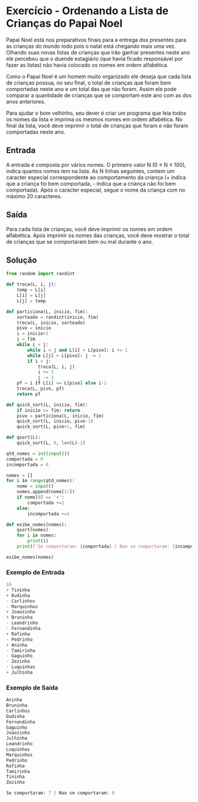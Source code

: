 # Exercício - Ordenando a Lista de Crianças do Papai Noel
Papai Noel está nos preparativos finais para a entrega dos presentes para as crianças do mundo todo pois o natal está chegando mais uma vez. Olhando suas novas listas de crianças que irão ganhar presentes neste ano ele percebeu que o duende estagiário (que havia ficado responsável por fazer as listas) não havia colocado os nomes em ordem alfabética.

Como o Papai Noel é um homem muito organizado ele deseja que cada lista de crianças possua, no seu final, o total de crianças que foram bem comportadas neste ano e um total das que não foram. Assim ele pode comparar a quantidade de crianças que se comportam este ano com as dos anos anteriores.

Para ajudar o bom velhinho, seu dever é criar um programa que leia todos os nomes da lista e imprima os mesmos nomes em ordem alfabética. No final da lista, você deve imprimir o total de crianças que foram e não foram comportadas neste ano.

## Entrada
A entrada é composta por vários nomes. O primeiro valor N (0 ≤ N ≤ 100), indica quantos nomes tem na lista. As N linhas seguintes, contem um caracter especial correspondente ao comportamento da criança (+ indica que a criança foi bem comportada, - indica que a criança não foi bem comportada). Após o caracter especial, segue o nome da criança com no máximo 20 caracteres.

## Saída
Para cada lista de crianças, você deve imprimir os nomes em ordem alfabética. Após imprimir os nomes das crianças, você deve mostrar o total de crianças que se comportaram bem ou mal durante o ano.


## Solução

```python
from random import randint

def troca(L, i, j):
    temp = L[i]
    L[i] = L[j]
    L[j] = temp

def particiona(L, inicio, fim):
    sorteado = randint(inicio, fim)
    troca(L, inicio, sorteado)
    pivo = inicio
    i = inicio+1
    j = fim
    while i < j:
        while i < j and L[i] < L[pivo]: i += 1
        while L[j] > L[pivo]: j -= 1
        if i < j:
            troca(L, i, j)
            i += 1
            j -= 1
    pf = i if L[i] <= L[pivo] else i-1
    troca(L, pivo, pf)
    return pf

def quick_sort(L, inicio, fim):
    if inicio >= fim: return
    pivo = particiona(L, inicio, fim)
    quick_sort(L, inicio, pivo-1)
    quick_sort(L, pivo+1, fim)

def qsort(L):
    quick_sort(L, 0, len(L)-1)

qtd_nomes = int(input())
comportada = 0
incomportada = 0

nomes = []
for i in range(qtd_nomes):
    nome = input()
    nomes.append(nome[2:])
    if nome[0] == '+':
        comportada +=1
    else:
        incomportada +=1

def exibe_nomes(nomes):
    qsort(nomes)
    for i in nomes:
        print(i)
    print(f'Se comportaram: {comportada} | Nao se comportaram: {incomportada}')

exibe_nomes(nomes)
```

### Exemplo de Entrada

```python
16
+ Tininha
+ Dudinha
- Carlinhos
- Marquinhos
+ Joaozinho
+ Bruninha
- Leandrinho
- Fernandinha
+ Rafinha
- Pedrinho
+ Aninha
- Tamirinha
- Gaguinho
- Zezinho
- Luquinhas
+ Julhinha
```

### Exemplo de Saída

```python
Aninha
Bruninha
Carlinhos
Dudinha
Fernandinha
Gaguinho
Joaozinho
Julhinha
Leandrinho
Luquinhas
Marquinhos
Pedrinho
Rafinha
Tamirinha
Tininha
Zezinho

Se comportaram: 7 | Nao se comportaram: 9
```